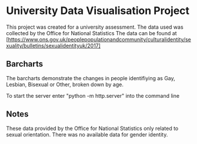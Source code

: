 # University Data Visualisation Project

This project was created for a university assessment.  The data used was collected by the Office for National Statistics  The data can be found at [https://www.ons.gov.uk/peoplepopulationandcommunity/culturalidentity/sexuality/bulletins/sexualidentityuk/2017]



## Barcharts

The barcharts demonstrate the changes in people identifiying as Gay, Lesbian,  Bisexual or Other, broken down by age.

To start the server enter "python -m http.server" into the command line

## Notes

These data provided by the Office for National Statistics only related to sexual orientation.  There was no available data for gender identity.